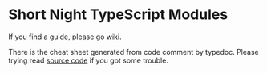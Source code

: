 #  Short Night TypeScript Modules

If you find a guide, please go [wiki](https://github.com/FoXZilla/short-night/wiki).

There is the cheat sheet generated from code comment by typedoc. Please trying read [source code](https://github.com/FoXZilla/short-night) if you got some trouble.  
